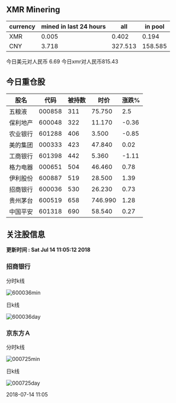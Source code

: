 ## XMR Minering

|currency|mined in last 24 hours|all|in pool|
|---|---|---|---|
|XMR|0.005|0.402|0.194|
|CNY|3.718|327.513|158.585|

今日美元对人民币 6.69	今日xmr对人民币815.43


## 今日重仓股 

|股名|代码|被持数|时价|涨跌%|
|---|---|---|---|---|
|五粮液|000858|311|75.750|2.5|
|保利地产|600048|322|11.170|-0.36|
|农业银行|601288|406|3.500|-0.85|
|美的集团|000333|423|47.840|0.02|
|工商银行|601398|442|5.360|-1.11|
|格力电器|000651|504|46.460|0.78|
|伊利股份|600887|519|28.500|1.39|
|招商银行|600036|530|26.230|0.73|
|贵州茅台|600519|658|746.990|1.28|
|中国平安|601318|690|58.540|0.27|

## 关注股信息
**更新时间 : Sat Jul 14 11:05:12 2018**
### 招商银行 
分时k线

![600036min](http://image.sinajs.cn/newchart/min/n/sh600036.gif)

日k线

![600036day](http://image.sinajs.cn/newchart/daily/n/sh600036.gif)

### 京东方Ａ 
分时k线

![000725min](http://image.sinajs.cn/newchart/min/n/sz000725.gif)

日k线

![000725day](http://image.sinajs.cn/newchart/daily/n/sz000725.gif)

2018-07-14 11:05